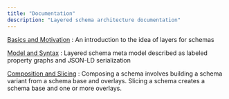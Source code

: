 ```yaml
---
title: "Documentation"
description: "Layered schema architecture documentation"
---
```


[Basics and Motivation](basics)
: An introduction to the idea of layers for schemas

[Model and Syntax](model_and_syntax)
: Layered schema meta model described as labeled property graphs and
  JSON-LD serialization

[Composition and Slicing](compose_slice)
: Composing a schema involves building a schema variant from a schema
  base and overlays. Slicing a schema creates a schema base and one or
  more overlays.
